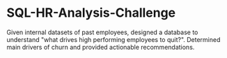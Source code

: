 # SQL-HR-Analysis-Challenge
Given internal datasets of past employees, designed a database to understand "what drives high performing employees to quit?". Determined main drivers of churn and provided actionable recommendations.
